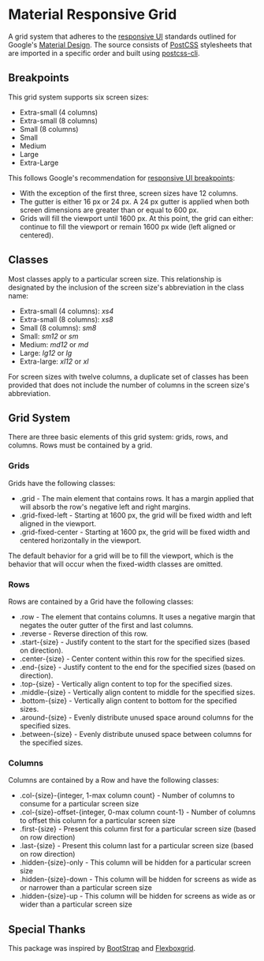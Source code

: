 # Material Responsive Grid #

A grid system that adheres to the [responsive UI](https://material.io/guidelines/layout/responsive-ui.html) standards outlined for Google's [Material Design](https://material.io).  The source consists of [PostCSS](http://postcss.org/) stylesheets that are imported in a specific order and built using [postcss-cli](https://github.com/postcss/postcss-cli).

## Breakpoints ##

This grid system supports six screen sizes:

- Extra-small (4 columns)
- Extra-small (8 columns)
- Small (8 columns)
- Small
- Medium
- Large
- Extra-Large

This follows Google's recommendation for [responsive UI breakpoints](https://material.io/guidelines/layout/responsive-ui.html#responsive-ui-breakpoints):

- With the exception of the first three, screen sizes have 12 columns.
- The gutter is either 16 px or 24 px.  A 24 px gutter is applied when both screen dimensions are greater than or equal to 600 px.
- Grids will fill the viewport until 1600 px.  At this point, the grid can either: continue to fill the viewport or remain 1600 px wide (left aligned or centered).

## Classes ##

Most classes apply to a particular screen size.  This relationship is designated by the inclusion of the screen size's abbreviation in the class name:

- Extra-small (4 columns): *xs4*
- Extra-small (8 columns): *xs8*
- Small (8 columns): *sm8*
- Small: *sm12* or *sm*
- Medium: *md12* or *md*
- Large: *lg12* or *lg*
- Extra-large: *xl12* or *xl*

For screen sizes with twelve columns, a duplicate set of classes has been provided that does not include the number of columns in the screen size's abbreviation.

## Grid System ##

There are three basic elements of this grid system: grids, rows, and columns.  Rows must be contained by a grid.

### Grids ###

Grids have the following classes:

 - .grid - The main element that contains rows.  It has a margin applied that will absorb the row's negative left and right margins.
 - .grid-fixed-left - Starting at 1600 px, the grid will be fixed width and left aligned in the viewport.
 - .grid-fixed-center - Starting at 1600 px, the grid will be fixed width and centered horizontally in the viewport.

The default behavior for a grid will be to fill the viewport, which is the behavior that will occur when the fixed-width classes are omitted.

### Rows ###

Rows are contained by a Grid have the following classes:

 - .row - The element that contains columns.  It uses a negative margin that negates the outer gutter of the first and last columns.
 - .reverse - Reverse direction of this row.
 - .start-{size} - Justify content to the start for the specified sizes (based on direction).
 - .center-{size} - Center content within this row for the specified sizes.
 - .end-{size} - Justify content to the end for the specified sizes (based on direction).
 - .top-{size} - Vertically align content to top for the specified sizes.
 - .middle-{size} - Vertically align content to middle for the specified sizes.
 - .bottom-{size} - Vertically align content to bottom for the specified sizes.
 - .around-{size} - Evenly distribute unused space around columns for the specified sizes.
 - .between-{size} - Evenly distribute unused space between columns for the specified sizes.

### Columns ###

Columns are contained by a Row and have the following classes:

 - .col-{size}-{integer, 1-max column count} - Number of columns to consume for a particular screen size
 - .col-{size}-offset-{integer, 0-max column count-1} - Number of columns to offset this column for a particular screen size
 - .first-{size} - Present this column first for a particular screen size (based on row direction)
 - .last-{size} - Present this column last for a particular screen size (based on row direction)
 - .hidden-{size}-only - This column will be hidden for a particular screen size
 - .hidden-{size}-down - This column will be hidden for screens as wide as or narrower than a particular screen size
 - .hidden-{size}-up - This column will be hidden for screens as wide as or wider than a particular screen size

## Special Thanks ##

This package was inspired by [BootStrap](https://github.com/twbs/bootstrap) and [Flexboxgrid](https://github.com/kristoferjoseph/flexboxgrid).
